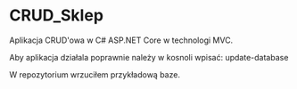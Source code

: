 # CRUD_Sklep
Aplikacja CRUD'owa w C# ASP.NET Core w technologi MVC.

Aby aplikacja działala poprawnie należy w kosnoli wpisać:
update-database

W repozytorium wrzuciłem przykładową baze.
